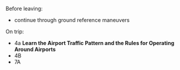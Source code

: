 Before leaving:
- continue through ground reference maneuvers


On trip:
- 4a **Learn the Airport Traffic Pattern and the Rules for Operating Around Airports**
- 4B
- 7A